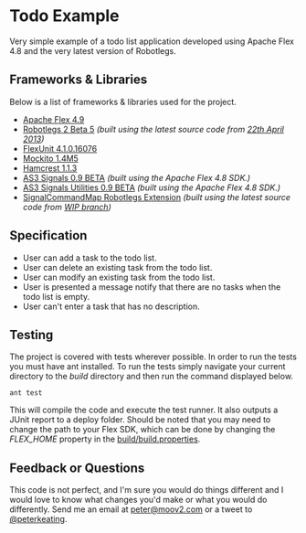 # Todo Example

Very simple example of a todo list application developed using Apache Flex 4.8 and the very latest version of Robotlegs.

## Frameworks & Libraries

Below is a list of frameworks & libraries used for the project.

* [Apache Flex 4.9](http://incubator.apache.org/flex/)
* [Robotlegs 2 Beta 5](https://github.com/robotlegs/robotlegs-framework/) *(built using the latest source code from [22th April 2013](https://github.com/robotlegs/robotlegs-framework/commit/47301ac24d31b0cc063fd481ae0a2139abbdc2c6))*
* [FlexUnit 4.1.0.16076](https://github.com/flexunit/flexunit/)
* [Mockito 1.4M5](https://bitbucket.org/loomis/mockito-flex/)
* [Hamcrest 1.1.3](https://github.com/drewbourne/hamcrest-as3)
* [AS3 Signals 0.9 BETA](https://github.com/robertpenner/as3-signals/) *(built using the Apache Flex 4.8 SDK.)*
* [AS3 Signals Utilities 0.9 BETA](https://github.com/eidiot/as3-signals-utilities-async) *(built using the Apache Flex 4.8 SDK.)*
* [SignalCommandMap Robotlegs Extension](https://github.com/creynders/robotlegs-extensions-SignalCommandMap) *(built using the latest source code from [WIP branch](https://github.com/creynders/robotlegs-extensions-SignalCommandMap/tree/WIP))*

## Specification

* User can add a task to the todo list.
* User can delete an existing task from the todo list.
* User can modify an existing task from the todo list.
* User is presented a message notify that there are no tasks when the todo list is empty.
* User can't enter a task that has no description.

## Testing

The project is covered with tests wherever possible. In order to run the tests you must have ant installed. To run the tests simply navigate your current directory to the *build* directory and then run the command displayed below.

	ant test

This will compile the code and execute the test runner. It also outputs a JUnit report to a deploy folder. Should be noted that you may need to change the path to your Flex SDK, which can be done by changing the *FLEX_HOME* property in the [build/build.properties](https://github.com/peterkeating/todolist-example/blob/master/build/build.properties).

## Feedback or Questions

This code is not perfect, and I'm sure you would do things different and I would love to know what changes you'd make or what you would do differently. Send me an email at [peter@moov2.com](mailto:peter@moov2.com) or a tweet to [@peterkeating](http://twitter.com/peterkeating).
